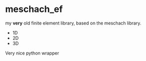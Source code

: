 # meschach_ef
my **very** old finite element library, based on the meschach library.

- 1D
- 2D
- 3D

Very nice python wrapper
